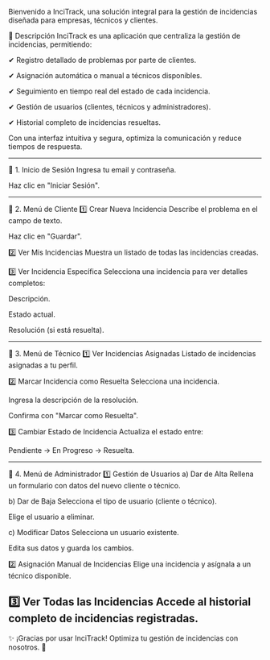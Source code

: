 Bienvenido a InciTrack, una solución integral para la gestión de incidencias diseñada para empresas, técnicos y clientes.

📌 Descripción
InciTrack es una aplicación que centraliza la gestión de incidencias, permitiendo:

✔ Registro detallado de problemas por parte de clientes.

✔ Asignación automática o manual a técnicos disponibles.

✔ Seguimiento en tiempo real del estado de cada incidencia.

✔ Gestión de usuarios (clientes, técnicos y administradores).

✔ Historial completo de incidencias resueltas.


Con una interfaz intuitiva y segura, optimiza la comunicación y reduce tiempos de respuesta.

--------------------------------------------------------

🔐 1. Inicio de Sesión
Ingresa tu email y contraseña.

Haz clic en "Iniciar Sesión".

--------------------------------------------------------

👤 2. Menú de Cliente
1️⃣ Crear Nueva Incidencia
Describe el problema en el campo de texto.

Haz clic en "Guardar".

2️⃣ Ver Mis Incidencias
Muestra un listado de todas las incidencias creadas.

3️⃣ Ver Incidencia Específica
Selecciona una incidencia para ver detalles completos:

Descripción.

Estado actual.

Resolución (si está resuelta).

--------------------------------------------------------

🔧 3. Menú de Técnico
1️⃣ Ver Incidencias Asignadas
Listado de incidencias asignadas a tu perfil.

2️⃣ Marcar Incidencia como Resuelta
Selecciona una incidencia.

Ingresa la descripción de la resolución.

Confirma con "Marcar como Resuelta".

3️⃣ Cambiar Estado de Incidencia
Actualiza el estado entre:

Pendiente → En Progreso → Resuelta.

--------------------------------------------------------

👑 4. Menú de Administrador
1️⃣ Gestión de Usuarios
a) Dar de Alta
Rellena un formulario con datos del nuevo cliente o técnico.

b) Dar de Baja
Selecciona el tipo de usuario (cliente o técnico).

Elige el usuario a eliminar.

c) Modificar Datos
Selecciona un usuario existente.

Edita sus datos y guarda los cambios.

2️⃣ Asignación Manual de Incidencias
Elige una incidencia y asígnala a un técnico disponible.

3️⃣ Ver Todas las Incidencias
Accede al historial completo de incidencias registradas.
--------------------------------------------------------

✨ ¡Gracias por usar InciTrack! Optimiza tu gestión de incidencias con nosotros. 🚀
